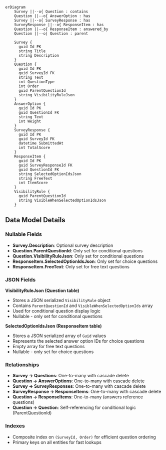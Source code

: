 ```mermaid
erDiagram
    Survey ||--o{ Question : contains
    Question ||--o{ AnswerOption : has
    Survey ||--o{ SurveyResponse : has
    SurveyResponse ||--o{ ResponseItem : has
    Question ||--o{ ResponseItem : answered_by
    Question ||--o| Question : parent

    Survey {
      guid Id PK
      string Title
      string Description
    }
    Question {
      guid Id PK
      guid SurveyId FK
      string Text
      int QuestionType
      int Order
      guid ParentQuestionId
      string VisibilityRuleJson
    }
    AnswerOption {
      guid Id PK
      guid QuestionId FK
      string Text
      int Weight
    }
    SurveyResponse {
      guid Id PK
      guid SurveyId FK
      datetime SubmittedAt
      int TotalScore
    }
    ResponseItem {
      guid Id PK
      guid SurveyResponseId FK
      guid QuestionId FK
      string SelectedOptionIdsJson
      string FreeText
      int ItemScore
    }
    VisibilityRule {
      guid ParentQuestionId
      string VisibleWhenSelectedOptionIdsJson
    }
```

## Data Model Details

### Nullable Fields

- **Survey.Description**: Optional survey description
- **Question.ParentQuestionId**: Only set for conditional questions
- **Question.VisibilityRuleJson**: Only set for conditional questions
- **ResponseItem.SelectedOptionIdsJson**: Only set for choice questions
- **ResponseItem.FreeText**: Only set for free text questions

### JSON Fields

**VisibilityRuleJson (Question table)**

- Stores a JSON serialized `VisibilityRule` object
- Contains `ParentQuestionId` and `VisibleWhenSelectedOptionIds` array
- Used for conditional question display logic
- Nullable - only set for conditional questions

**SelectedOptionIdsJson (ResponseItem table)**

- Stores a JSON serialized array of `Guid` values
- Represents the selected answer option IDs for choice questions
- Empty array for free text questions
- Nullable - only set for choice questions

### Relationships

- **Survey → Questions**: One-to-many with cascade delete
- **Question → AnswerOptions**: One-to-many with cascade delete
- **Survey → SurveyResponses**: One-to-many with cascade delete
- **SurveyResponse → ResponseItems**: One-to-many with cascade delete
- **Question → ResponseItems**: One-to-many (answers reference questions)
- **Question → Question**: Self-referencing for conditional logic (ParentQuestionId)

### Indexes

- Composite index on `(SurveyId, Order)` for efficient question ordering
- Primary keys on all entities for fast lookups
